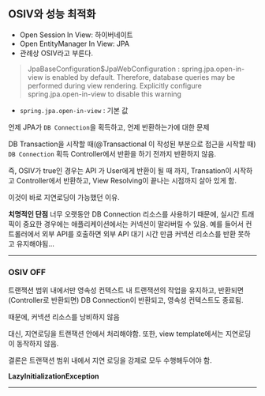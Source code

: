 ## OSIV와 성능 최적화
- Open Session In View: 하이버네이트
- Open EntityManager In View: JPA
- 관례상 OSIV라고 부른다.

> JpaBaseConfiguration$JpaWebConfiguration : spring.jpa.open-in-view is enabled by default. Therefore, database queries may be performed during view rendering. Explicitly configure spring.jpa.open-in-view to disable this warning

- `spring.jpa.open-in-view` : 기본 값

언제 JPA가 `DB Connection`을 획득하고, 언제 반환하는가에 대한 문제

DB Transaction을 시작할 때(@Transactional 이 작성된 부분으로 접근을 시작할 때) `DB Connection` 획득
Controller에서 반환을 하기 전까지 반환하지 않음.

즉, OSIV가 true인 경우는 API 가 User에게 반환이 될 때 까지, Transation이 시작하고 Controller에서 반환하고, View Resolving이 끝나는 시점까지 살아 있게 함.

이것이 바로 지연로딩이 가능했던 이유.

**치명적인 단점**
너무 오랫동안 DB Connection 리소스를 사용하기 때문에, 실시간 트래픽이 중요한 경우에는
애플리케이션에서는 커넥션이 말라버릴 수 있음.
예를 들어서 컨트롤러에서 외부 API를 호출하면 외부 API 대기 시간 만큼 커넥션 리소스를 반환 못하고 유지해야됨...

---

### OSIV OFF
트랜잭션 범위 내에서만 영속성 컨텍스트 내 트랜잭션의 작업을 유지하고, 반환되면(Controller로 반환되면) DB Connection이 반환되고,
영속성 컨텍스트도 종료됨.

때문에, 커넥션 리소스를 낭비하지 않음

대신, 지연로딩을 트랜잭션 안에서 처리해야함. 또한, view template에서는 지연로딩이 동작하지 않음.

결론은 트랜잭션 범위 내에서 지연 로딩을 강제로 모두 수행해두어야 함.

**LazyInitializationException** 

---

### 